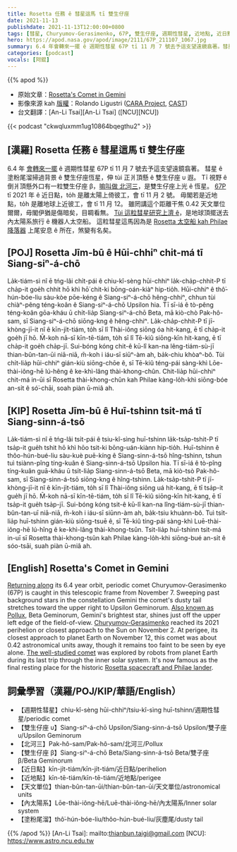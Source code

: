 ```yaml
---
title: Rosetta 任務 ê 彗星這馬 tī 雙生仔座
date: 2021-11-13
publishdate: 2021-11-13T12:00:00+0800
tags: [彗星, Churyumov-Gerasimenko, 67P, 雙生仔座, 週期性彗星, 近地點, 近日點, 北河三, Rosetta 太空船, Philae 降落器]
hero: https://apod.nasa.gov/apod/image/2111/67P_211107_1067.jpg
summary: 6.4 年會轉來一擺 ê 週期性彗星 67P tī 11 月 7 號去予這支望遠鏡翕著。彗星 ê 塗粉尾溜掃過背景 ê 雙生仔座恆星，伸 tùi 正爿頂懸 ê 雙生仔座 υ 遐。
categories: [podcast]
vocals: [阿錕]
---
```


{{% apod %}}

- 原始文章：[Rosetta's Comet in Gemini](https://apod.nasa.gov/apod/ap211113.html)
- 影像來源 kah [版權][copyright]：Rolando Ligustri ([CARA Project](http://cara.uai.it/), [CAST](http://www.castfvg.it/))
- 台文翻譯：[An-Li Tsai][An-Li Tsai] ([NCU][NCU])

{{< podcast "ckwqluxmm1ug10864bqegthu2" >}}

## [漢羅] Rosetta 任務 ê 彗星這馬 tī 雙生仔座
6.4 年 [會轉來一擺][Returning along] ê 週期性彗星 67P tī 11 月 7 號去予這支望遠鏡翕著。
彗星 ê 塗粉尾溜掃過背景 ê 雙生仔座恆星，伸 tùi 正爿頂懸 ê 雙生仔座 υ 遐。
Tī 視野 ê 倒爿頂懸外口有一粒雙生仔座 β，[嘛叫做 北河三][Also known as Pollux]，是雙生仔座上光 ê 恆星。
[67P][Churyumov-Gerasimenko] tī 2021 年 ê 近日點，to̍h 是離太陽上倚彼工，會 tī 11 月 2 號。
毋閣若是近地點，to̍h 是離地球上近彼工，會 tī 11 月 12。
雖罔講這个距離干焦 0.42 天文單位爾爾，毋閣伊猶是傷暗矣，目睭看無。
[Tùi 這粒彗星研究上濟 ê][The well-studied comet]，是地球頂擺送去內太陽系旅行 ê 機器人太空船。
這粒彗星這馬因為是 [Rosetta 太空船 kah Philae 降落器][Rosetta spacecraft and Philae lander] 上尾安息 ê 所在，煞變有名矣。


## [POJ] Rosetta Jīm-bū ê Hūi-chhiⁿ chit-má tī Siang-siⁿ-á-chō
La̍k-tiám-sì nî ē tńg-lâi chi̍t-pái ê chiu-kî-sèng hūi-chhiⁿ la̍k-cha̍p-chhit-P tī cha̍p-it goe̍h chhit hō khì hō͘ chit-ki bōng-oán-kiàⁿ hip-tio̍h.
Hūi-chhiⁿ ê thô͘-hún-bóe-liu sàu-kòe pōe-kéng ê Siang-siⁿ-á-chō hêng-chhiⁿ, chhun tùi chiàⁿ-pêng téng-koân ê Siang-siⁿ-á-chō Upsilon hia.
Tī sī-iá ê tò-pêng téng-koân gōa-kháu ū chi̍t-lia̍p Siang-siⁿ-á-chō Beta, mā kiò-chò Pak-hô-sam, sī Siang-siⁿ-á-chō siōng-kng ê hêng-chhiⁿ.
La̍k-cha̍p-chhit-P tī jī-khòng-jī-it nî ê kīn-ji̍t-tiám, to̍h sī lî Thài-iông siōng óa hit-kang, ē tī cha̍p-it goe̍h jī hō.
M̄-koh nā-sī kīn-tē-tiám, to̍h sī lî Tē-kiû siōng-kīn hit-kang, ē tī cha̍p-it goe̍h cha̍p-jī.
Sui-bóng kóng chit-ê kū-lî kan-na lêng-tiám-sù-jī thian-bûn-tan-ūi niā-niā, m̄-koh i iáu-sī siūⁿ-àm ah, ba̍k-chiu khòaⁿ-bô.
Tùi chi̍t-lia̍p hūi-chhiⁿ gián-kiù siōng-chōe ê, sī Tē-kiû téng-pái sàng-khì Lōe-thài-iông-hē lú-hêng ê ke-khì-lâng thài-khong-chûn.
Chit-lia̍p hūi-chhiⁿ chit-má in-ūi sī Rosetta thài-khong-chûn kah Philae kàng-lo̍h-khì siōng-bóe an-si̍t ê só͘-chāi, soah piàn ū-miâ ah.

## [KIP] Rosetta Jīm-bū ê Huī-tshinn tsit-má tī Siang-sinn-á-tsō
La̍k-tiám-sì nî ē tńg-lâi tsi̍t-pái ê tsiu-kî-sìng huī-tshinn la̍k-tsa̍p-tshit-P tī tsa̍p-it gue̍h tshit hō khì hōo tsit-ki bōng-uán-kiànn hip-tio̍h.
Huī-tshinn ê thôo-hún-bué-liu sàu-kuè puē-kíng ê Siang-sinn-á-tsō hîng-tshinn, tshun tuì tsiànn-pîng tíng-kuân ê Siang-sinn-á-tsō Upsilon hia.
Tī sī-iá ê tò-pîng tíng-kuân guā-kháu ū tsi̍t-lia̍p Siang-sinn-á-tsō Beta, mā kiò-tsò Pak-hô-sam, sī Siang-sinn-á-tsō siōng-kng ê hîng-tshinn.
La̍k-tsa̍p-tshit-P tī jī-khòng-jī-it nî ê kīn-ji̍t-tiám, to̍h sī lî Thài-iông siōng uá hit-kang, ē tī tsa̍p-it gue̍h jī hō.
M̄-koh nā-sī kīn-tē-tiám, to̍h sī lî Tē-kiû siōng-kīn hit-kang, ē tī tsa̍p-it gue̍h tsa̍p-jī.
Sui-bóng kóng tsit-ê kū-lî kan-na lîng-tiám-sù-jī thian-bûn-tan-uī niā-niā, m̄-koh i iáu-sī siūnn-àm ah, ba̍k-tsiu khuànn-bô.
Tuì tsi̍t-lia̍p huī-tshinn gián-kiù siōng-tsuē ê, sī Tē-kiû tíng-pái sàng-khì Luē-thài-iông-hē lú-hîng ê ke-khì-lâng thài-khong-tsûn.
Tsit-lia̍p huī-tshinn tsit-má in-uī sī Rosetta thài-khong-tsûn kah Philae kàng-lo̍h-khì siōng-bué an-si̍t ê sóo-tsāi, suah piàn ū-miâ ah.

## [English] Rosetta's Comet in Gemini

[Returning along][Returning along] its 6.4 year orbit, periodic comet Churyumov-Gerasimenko (67P) is caught in this telescopic frame from November 7.
Sweeping past background stars in the constellation Gemini the comet's dusty tail stretches toward the upper right to Upsilon Geminorum.
[Also known as Pollux][Also known as Pollux], Beta Geminorum, Gemini's brightest star, shines just off the upper left edge of the field-of-view.
[Churyumov-Gerasimenko][Churyumov-Gerasimenko] reached its 2021 perihelion or closest approach to the Sun on November 2.
At perigee, its closest approach to planet Earth on November 12, this comet was about 0.42 astronomical units away, though it remains too faint to be seen by eye alone.
[The well-studied comet][The well-studied comet] was explored by robots from planet Earth during its last trip through the inner solar system.
It's now famous as the final resting place for the historic [Rosetta spacecraft and Philae lander][Rosetta spacecraft and Philae lander].

## 詞彙學習（漢羅/POJ/KIP/華語/English）
- 【週期性彗星】chiu-kî-sèng hūi-chhiⁿ/tsiu-kî-sìng huī-tshinn/週期性彗星/periodic comet
- 【雙生仔座 υ】Siang-siⁿ-á-chō Upsilon/Siang-sinn-á-tsō Upsilon/雙子座 υ/Upsilon Geminorum
- 【北河三】Pak-hô-sam/Pak-hô-sam/北河三/Pollux
- 【雙生仔座 β】Siang-siⁿ-á-chō Beta/Siang-sinn-á-tsō Beta/雙子座 β/Beta Geminorum
- 【近日點】kīn-ji̍t-tiám/kīn-ji̍t-tiám/近日點/perihelion
- 【近地點】kīn-tē-tiám/kīn-tē-tiám/近地點/perigee
- 【天文單位】thian-bûn-tan-ūi/thian-bûn-tan-ūi/天文單位/astronomical units
- 【內太陽系】Lōe-thài-iông-hē/Luē-thài-iông-hē/內太陽系/Inner solar system
- 【塗粉尾溜】thô͘-hún-bóe-liu/thôo-hún-bué-liu/灰塵尾/dusty tail

{{% /apod %}}
[An-Li Tsai]: mailto:thianbun.taigi@gmail.com
[NCU]: https://www.astro.ncu.edu.tw

[copyright]: https://apod.nasa.gov/apod/fap/lib/about_apod.html#srapply

[Returning along]:https://theskylive.com/67p-info
[Also known as Pollux]:http://stars.astro.illinois.edu/sow/pollux.html
[Churyumov-Gerasimenko]:https://www.planetary.org/articles/rosettas-ancient-comet
[The well-studied comet]:https://www.nasa.gov/feature/jpl/comet-discovered-to-have-its-own-northern-lights
[Rosetta spacecraft and Philae lander]:https://solarsystem.nasa.gov/missions/rosetta-philae/in-depth/
